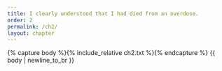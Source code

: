```yaml
---
title: I clearly understood that I had died from an overdose. 
order: 2
permalink: /ch2/
layout: chapter
---
```


{% capture body %}{% include_relative ch2.txt %}{% endcapture %}
{{ body | newline_to_br }}
